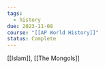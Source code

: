 ```yaml
---
tags:
  - history
due: 2023-11-08
course: "[[AP World History]]"
status: Complete
---
```

[[Islam]], [[The Mongols]]
